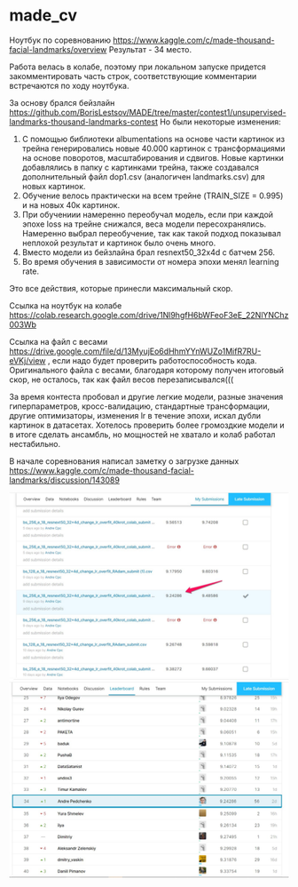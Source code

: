 # made_cv

Ноутбук по соревнованию https://www.kaggle.com/c/made-thousand-facial-landmarks/overview 
Результат - 34 место.

Работа велась в колабе, поэтому при локальном запуске придется закомментировать часть строк, соответствующие комментарии встречаются по ходу ноутбука.

За основу брался бейзлайн https://github.com/BorisLestsov/MADE/tree/master/contest1/unsupervised-landmarks-thousand-landmarks-contest 
Но были некоторые изменения:

1. С помощью библиотеки albumentations на основе части картинок из трейна генерировались новые 40.000 картинок с трансформациями на основе поворотов, масштабирования и сдвигов. Новые картинки добавлялись в папку с картинками трейна, также создавался дополнительный файл dop1.csv (аналогичен landmarks.csv) для новых картинок.
2. Обучение велось практически на всем трейне (TRAIN_SIZE = 0.995) и на новых 40к картинок.
3. При обучениии намеренно переобучал модель, если при каждой эпохе loss на трейне снижался, веса модели пересохранялись. Намеренно выбрал переобучение, так как такой подход показывал неплохой результат и картинок было очень много.
4. Вместо модели из бейзлайна брал resnext50_32x4d с батчем 256.
5. Во время обучения в зависимости от номера эпохи менял learning rate.

Это все действия, которые принесли максимальный скор.

Ссылка на ноутбук на колабе https://colab.research.google.com/drive/1Nl9hgfH6bWFeoF3eE_22NlYNChz003Wb

Ссылка на файл с весами https://drive.google.com/file/d/13MyujEo6dHhmYYnWUZo1MifR7RU-eVKj/view , если надо будет проверить работоспособность кода. Оригинального файла с весами, благодаря которому получен итоговый скор, не осталось, так как файл весов перезаписывался(((

За время контеста пробовал и другие легкие модели, разные значения гиперпараметров, кросс-валидацию, стандартные трансформации, другие оптимизаторы, изменения lr  в течение эпохи, искал дубли картинок в датасетах. Хотелось проверить более громоздкие модели и в итоге сделать ансамбль, но мощностей не хватало и колаб работал нестабильно.

В начале соревнования написал заметку о загрузке данных https://www.kaggle.com/c/made-thousand-facial-landmarks/discussion/143089

![скрин1](https://github.com/andrecpc/made_cv/blob/master/%D0%A1%D0%BD%D0%B8%D0%BC%D0%BE%D0%BA_%D1%8D%D0%BA%D1%80%D0%B0%D0%BD%D0%B0_051220_035437_PM.jpg)
![скрин2](https://github.com/andrecpc/made_cv/blob/master/%D0%A1%D0%BD%D0%B8%D0%BC%D0%BE%D0%BA_%D1%8D%D0%BA%D1%80%D0%B0%D0%BD%D0%B0_051220_035514_PM.jpg)
